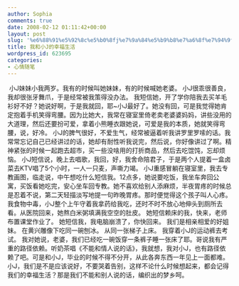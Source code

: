 ```yaml
---
author: Sophia
comments: true
date: 2008-02-12 01:11:42+00:00
layout: post
slug: '%e6%88%91%e5%92%8c%e5%b0%8fj%e7%9a%84%e5%b9%b8%e7%a6%8f%e7%94%9f%e6%b4%bb'
title: 我和小J的幸福生活
wordpress_id: 623695
categories:
- 心情随笔
---
```


 小J妹妹小我两岁。我有的时候叫她妹妹，有的时候喊她老婆。
小J很乖很善良，我却很张牙舞爪，于是经常被我策得没办法。
我短信她，开了学你陪我去买羊毛衫好不好？她说好啊，于是我就回，耶~小J最好了。她没有回，可是我觉得她肯定抱着手机笑得弯腰。因为比她大，我常在寝室里倚老卖老婆婆妈妈，讲些没用的大道理，然后还要扮可爱，拿着小熊睡衣跟她说，可爱是我的本质，她就笑得弯腰，说，好冷。
小J的脾气很好，不爱生气，经常被逼着听我讲罗里罗嗦的话。我常常忘记自己已经讲过的话，她却有耐性听我说完，然后说，你好像讲过了啊。精神紧张的时候一起跑去超市，买一些没啥用的打折商品，然后去吃馄饨，忘却烦恼。
小J短信说，晚上去唱歌，我回，好，我舍命陪君子，于是两个人提着一盒卤菜去KTV唱了5个小时，一人一只麦，声嘶力竭。
小J重感冒躺在寝室里，我去专教画图，临走说，中午想吃什么短信我。12点多，她说要吃饭，我坐车奔回公寓，买饭看她吃完，安心坐车回专教。她不喜欢给别人添麻烦，半夜胃疼的时候总是忍着不说，第二天轻描淡写地提一句昨晚胃疼。那时便觉得这个孩子叫人心疼。
我食物中毒，小J整个上午守着我拿药给我吃，还时不时不放心地伸头到厕所去看。从医院回来，她熬白米粥填满我空空的肚皮。
她短信赖床的我，快来，老师布置课堂作业了。
她短信我，我电脑崩溃了，你快回来。
我们是相亲相爱的好姐妹。
在黄兴雕像下吃同一碗刨冰。
从同一张梯子上床。
我穿着小J的运动裤去考试。
我对她说，老婆，我们已经吃一碗饭穿一条裤子睡一张床了耶。哥说我有严重的路径依赖。听奶茶唱《不能和情人说的话》，我就想，我对小J，也有路径依赖了吧。可是和小J，毕业的时候不得不分开，从此各奔东西一年见上一面都难。小J，我们是不是应该说好，不要哭着告别，这样不论什么时候想起来，都会记得我们的幸福生活？那是我们不能和别人说的话，编织出的梦乡呵。


